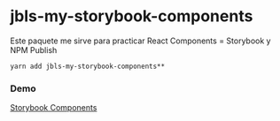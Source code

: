 # jbls-my-storybook-components

Este paquete me sirve para practicar React Components = Storybook y NPM Publish

```
yarn add jbls-my-storybook-components**

```

### Demo
[Storybook Components](https://jblsomoza.github.io/sb-components/?path=/story/ui-etiquetas-mylabel--basic)